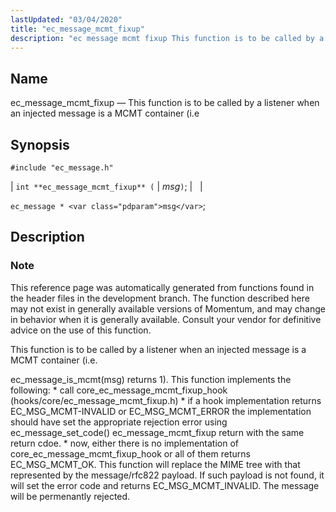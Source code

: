 ```yaml
---
lastUpdated: "03/04/2020"
title: "ec_message_mcmt_fixup"
description: "ec message mcmt fixup This function is to be called by a listener when an injected message is a MCMT container i e int ec message mcmt fixup msg ec message msg This reference page was automatically generated from functions found in the header files in the development branch The..."
---
```


<a name="apis.ec_message_mcmt_fixup"></a> 
## Name

ec_message_mcmt_fixup — This function is to be called by a listener when an injected message is a MCMT container (i.e

## Synopsis

`#include "ec_message.h"`

| `int **ec_message_mcmt_fixup** (` | <var class="pdparam">msg</var>`)`; |   |

`ec_message * <var class="pdparam">msg</var>`;<a name="idp56061488"></a> 
## Description

### Note

This reference page was automatically generated from functions found in the header files in the development branch. The function described here may not exist in generally available versions of Momentum, and may change in behavior when it is generally available. Consult your vendor for definitive advice on the use of this function.

This function is to be called by a listener when an injected message is a MCMT container (i.e.

ec_message_is_mcmt(msg) returns 1). This function implements the following: * call core_ec_message_mcmt_fixup_hook (hooks/core/ec_message_mcmt_fixup.h) * if a hook implementation returns EC_MSG_MCMT-INVALID or EC_MSG_MCMT_ERROR the implementation should have set the appropriate rejection error using ec_message_set_code() ec_message_mcmt_fixup return with the same return cdoe. * now, either there is no implementation of core_ec_message_mcmt_fixup_hook or all of them returns EC_MSG_MCMT_OK. This function will replace the MIME tree with that represented by the message/rfc822 payload. If such payload is not found, it will set the error code and returns EC_MSG_MCMT_INVALID. The message will be permenantly rejected.